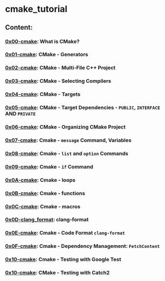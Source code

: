 # cmake_tutorial

## Content:
### [0x00-cmake](./0x00-cmake): What is CMake?
### [0x01-cmake](./0x01-cmake/): CMake - Generators
### [0x02-cmake](./0x02-cmake/): CMake - Multi-File C++ Project
### [0x03-cmake](./0x03-cmake/): CMake - Selecting Compilers
### [0x04-cmake](./0x04-cmake/): CMake - Targets
### [0x05-cmake](./0x05-cmake/): CMake - Target Dependencies - `PUBLIC`, `INTERFACE` AND `PRIVATE`
### [0x06-cmake](./0x06-cmake/): CMake - Organizing CMake Project
### [0x07-cmake](./0x07-cmake/): Cmake - `message` Command, Variables
### [0x08-cmake](./0x08-cmake/): Cmake - `list` and `option` Commands
### [0x09-cmake](./0x09-cmake/): Cmake - `if` Command
### [0x0A-cmake](./0x0A-cmake/): Cmake - loops
### [0x0B-cmake](./0x0B-cmake/): Cmake - functions
### [0x0C-cmake](./0x0C-cmake/): Cmake - macros
### [0x0D-clang_format](./0x0D-clang_format/): clang-format
### [0x0E-cmake](./0x0E-cmake/): Cmake - Code Format `clang-format`
### [0x0F-cmake](./0x0F-cmake/): Cmake - Dependency Management: `FetchContent`
### [0x10-cmake](./0x10-cmake/): Cmake - Testing with Google Test
### [0x10-cmake](./0x11-cmake/): CMake - Testing with Catch2
